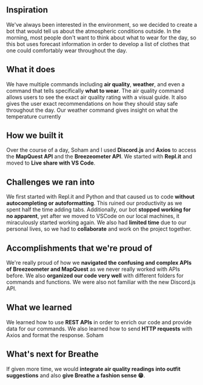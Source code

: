 ## Inspiration
We've always been interested in the environment, so we decided to create a bot that would tell us about the atmospheric conditions outside. In the morning, most people don't want to think about what to wear for the day, so this bot uses forecast information in order to develop a list of clothes that one could comfortably wear throughout the day.

## What it does
We have multiple commands including **air quality**, **weather**, and even a command that tells specifically **what to wear**. The air quality command allows users to see the exact air quality rating with a visual guide. It also gives the user exact recommendations on how they should stay safe throughout the day. Our weather command gives insight on what the temperature currently 


## How we built it
Over the course of a day, Soham and I used **Discord.js** and **Axios** to access the **MapQuest API** and the **Breezeometer API**. We started with **Repl.it** and moved to **Live share with VS Code**.

## Challenges we ran into
We first started with Repl.it and Python and that caused us to code **without autocompleting or autoformatting**. This ruined our productivity as we spent half the time adding tabs. Additionally, our bot **stopped working for no apparent**, yet after we moved to VSCode on our local machines, it miraculously started working again. We also had **limited time** due to our personal lives, so we had to **collaborate** and work on the project together.

## Accomplishments that we're proud of
We're really proud of how we **navigated the confusing and complex APIs of Breezeometer and MapQuest** as we never really worked with APIs before. We also **organized our code very well** with different folders for commands and functions. We were also not familiar with the new Discord.js API.

## What we learned
We learned how to use **REST APIs** in order to enrich our code and provide data for our commands. We also learned how to send **HTTP requests** with Axios and format the response. Soham 

## What's next for Breathe
If given more time, we would **integrate air quality readings into outfit suggestions** and also **give Breathe a fashion sense 😁**.
